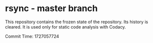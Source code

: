 # rsync - master branch

This repository contains the frozen state of the repository.
Its history is cleared. It is used only for static code
analysis with Codacy.

Commit Time: 1727057724